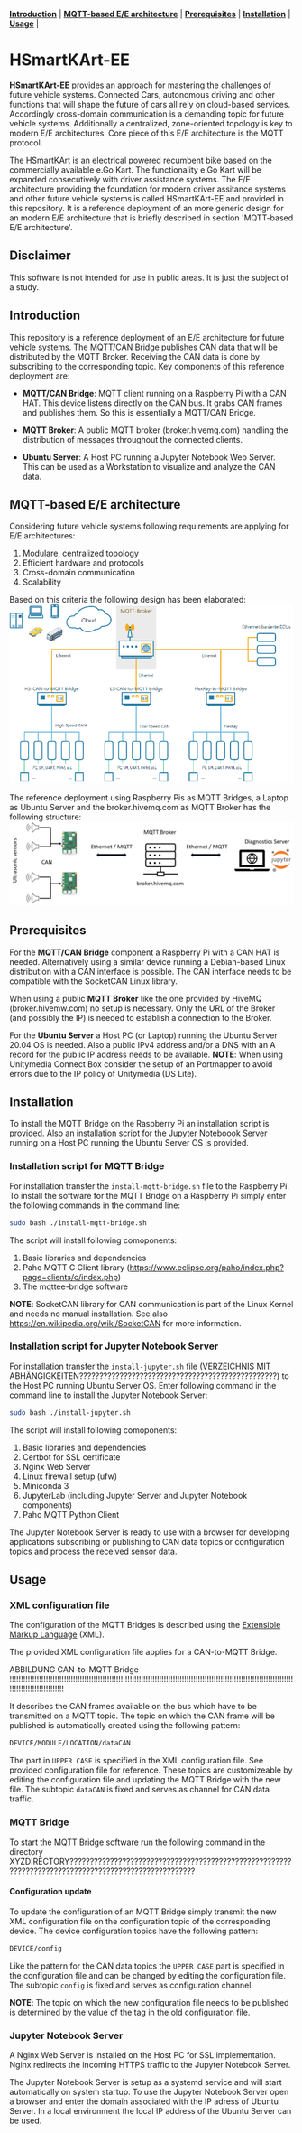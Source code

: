 **[Introduction](#introduction)** |
**[MQTT-based E/E architecture](#mqtt-based-ee-architecture)** |
**[Prerequisites](#prerequisites)** |
**[Installation](#installation)** |
**[Usage](#usage)** |

# HSmartKArt-EE

**HSmartKArt-EE** provides an approach for mastering the challenges of future vehicle systems.
Connected Cars, autonomous driving and other functions that will shape the future of cars all
rely on cloud-based services. Accordingly cross-domain communication is a demanding topic for
future vehicle systems. Additionally a centralized, zone-oriented topology is key to modern
E/E architectures. Core piece of this E/E architecture is the MQTT protocol.

The HSmartKArt is an electrical powered recumbent bike based on the commercially available
e.Go Kart. The functionality e.Go Kart will be expanded consecutively with driver assistance
systems. The E/E architecture providing the foundation for modern driver assitance systems and
other future vehicle systems is called HSmartKArt-EE and provided in this repository. It is
a reference deployment of an more generic design for an modern E/E architecture that is
briefly described in section 'MQTT-based E/E architecture'.

## Disclaimer

This software is not intended for use in public areas. It is just the subject of a study.


## Introduction

This repository is a reference deployment of an E/E architecture for future vehicle systems.
The MQTT/CAN Bridge publishes CAN data that will be distributed by the MQTT Broker. Receiving
the CAN data is done by subscribing to the corresponding topic. Key components of this
reference deployment are:

* **MQTT/CAN Bridge**: MQTT client running on a Raspberry Pi with a CAN HAT. This device
  listens directly on the CAN bus. It grabs CAN frames and publishes them. So this is
  essentially a MQTT/CAN Bridge.

* **MQTT Broker**: A public MQTT broker (broker.hivemq.com) handling the distribution of
  messages throughout the connected clients.

* **Ubuntu Server**: A Host PC running a Jupyter Notebook Web Server. This can be used as a
  Workstation to visualize and analyze the CAN data.


## MQTT-based E/E architecture

Considering future vehicle systems following requirements are applying for E/E architectures:
1. Modulare, centralized topology
2. Efficient hardware and protocols
3. Cross-domain communication
4. Scalability

Based on this criteria the following design has been elaborated:
![MQTT-based E/E architecture](docs/mqttee.png)

The reference deployment using Raspberry Pis as MQTT Bridges, a Laptop as Ubuntu Server and
the broker.hivemq.com as MQTT Broker has the following structure:
![MQTT-based E/E architecture](docs/hsmartkartee.png)


## Prerequisites

For the **MQTT/CAN Bridge** component a Raspberry Pi with a CAN HAT is needed. Alternatively
using a similar device running a Debian-based Linux distribution with a CAN interface is
possible. The CAN interface needs to be compatible with the SocketCAN Linux library.

When using a public **MQTT Broker** like the one provided by HiveMQ (broker.hivemw.com) no
setup is necessary. Only the URL of the Broker (and possibly the IP) is needed to establish a
connection to the Broker.

For the **Ubuntu Server** a Host PC (or Laptop) running the Ubuntu Server 20.04 OS is needed.
Also a public IPv4 address and/or a DNS with an A record for the public IP address needs to be
available.
**NOTE**:	When using Unitymedia Connect Box consider the setup of an Portmapper to avoid
			errors due to the IP policy of Unitymedia (DS Lite).


## Installation
To install the MQTT Bridge on the Raspberry Pi an installation script is provided. Also an
installation script for the Jupyter Noteboook Server running on a Host PC running the Ubuntu
Server OS is provided.

### Installation script for MQTT Bridge
For installation transfer the `install-mqtt-bridge.sh` file to the Raspberry Pi. To install
the software for the MQTT Bridge on a Raspberry Pi simply enter the following commands in the
command line:
```bash
sudo bash ./install-mqtt-bridge.sh
```
The script will install following comoponents:
1. Basic libraries and dependencies
2. Paho MQTT C Client library (https://www.eclipse.org/paho/index.php?page=clients/c/index.php)
3. The mqttee-bridge software

**NOTE**:	SocketCAN library for CAN communication is part of the Linux Kernel and needs no
			manual installation. See also https://en.wikipedia.org/wiki/SocketCAN for more
			information.

### Installation script for Jupyter Notebook Server
For installation transfer the `install-jupyter.sh` file (VERZEICHNIS MIT ABHÄNGIGKEITEN?????????????????????????????????????????????????) to the Host PC running Ubuntu Server
OS. Enter following command in the command line to install the Jupyter Notebook Server:
```bash
sudo bash ./install-jupyter.sh
```
The script will install following comoponents:
1. Basic libraries and dependencies
2. Certbot for SSL certificate
3. Nginx Web Server
4. Linux firewall setup (ufw)
5. Miniconda 3
6. JupyterLab (including Jupyter Server and Jupyter Notebook components)
7. Paho MQTT Python Client

The Jupyter Notebook Server is ready to use with a browser for developing applications
subscribing or publishing to CAN data topics or configuration topics and process the received
sensor data.

## Usage

### XML configuration file
The configuration of the MQTT Bridges is described using the
[Extensible Markup Language](https://www.w3.org/XML/) (XML).

The provided XML configuration file applies for a CAN-to-MQTT Bridge.

ABBILDUNG CAN-to-MQTT Bridge !!!!!!!!!!!!!!!!!!!!!!!!!!!!!!!!!!!!!!!!!!!!!!!!!!!!!!!!!!!!!!!!!!!!!!!!!!!!!!!!!!!!!!!!!!!!!!!!!!!!!!!!!!!!!!!!!!!!!!!!!!!!!!!!!!!!!!!!!!!!!!!!!!!!!

It describes the CAN frames available on the bus which have to be transmitted on a MQTT topic.
The topic on which the CAN frame will be published is automatically created using the
following pattern:
```bash
DEVICE/MODULE/LOCATION/dataCAN
```
The part in `UPPER CASE` is specified in the XML configuration file. See provided configuration
file for reference. These topics are customizeable by editing the configuration file and
updating the MQTT Bridge with the new file. The subtopic `dataCAN` is fixed and serves as
channel for CAN data traffic.

### MQTT Bridge
To start the MQTT Bridge software run the following command in the directory XYZDIRECTORY?????????????????????????????????????????????????????????????????????????????????????????????????????

#### Configuration update
To update the configuration of an MQTT Bridge simply transmit the new XML configuration file on
the configuration topic of the corresponding device. The device configuration topics have the
following pattern:
```bash
DEVICE/config
```
Like the pattern for the CAN data topics the `UPPER CASE` part is specified in the configuration
file and can be changed by editing the configuration file. The subtopic `config` is fixed and
serves as configuration channel.

**NOTE**:	The topic on which the new configuration file needs to be published is determined by
			the value of the <DEVICE> tag in the old configuration file.

### Jupyter Notebook Server
A Nginx Web Server is installed on the Host PC for SSL implementation. Nginx redirects the
incoming HTTPS traffic to the Jupyter Notebook Server.

The Jupyter Notebook Server is setup as a systemd service and will start automatically on
system startup. To use the Jupyter Notebook Server open a browser and enter the domain
associated with the IP adress of Ubuntu Server.
In a local environment the local IP address of the Ubuntu Server can be used.
